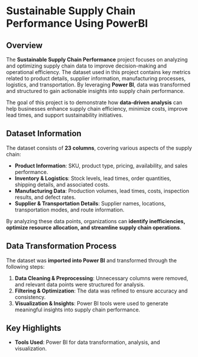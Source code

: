 # Sustainable Supply Chain Performance Using PowerBI
## Overview  
The **Sustainable Supply Chain Performance** project focuses on analyzing and optimizing supply chain data to improve decision-making and operational efficiency. The dataset used in this project contains key metrics related to product details, supplier information, manufacturing processes, logistics, and transportation. By leveraging **Power BI**, data was transformed and structured to gain actionable insights into supply chain performance.  

The goal of this project is to demonstrate how **data-driven analysis** can help businesses enhance supply chain efficiency, minimize costs, improve lead times, and support sustainability initiatives.  

## Dataset Information  
The dataset consists of **23 columns**, covering various aspects of the supply chain:  
- **Product Information**: SKU, product type, pricing, availability, and sales performance.  
- **Inventory & Logistics**: Stock levels, lead times, order quantities, shipping details, and associated costs.  
- **Manufacturing Data**: Production volumes, lead times, costs, inspection results, and defect rates.  
- **Supplier & Transportation Details**: Supplier names, locations, transportation modes, and route information.  

By analyzing these data points, organizations can **identify inefficiencies, optimize resource allocation, and streamline supply chain operations**.  

## Data Transformation Process  
The dataset was **imported into Power BI** and transformed through the following steps:  
1. **Data Cleaning & Preprocessing**: Unnecessary columns were removed, and relevant data points were structured for analysis.  
2. **Filtering & Optimization**: The data was refined to ensure accuracy and consistency.
3. **Visualization & Insights**: Power BI tools were used to generate meaningful insights into supply chain performance.  

## Key Highlights  
- **Tools Used**: Power BI for data transformation, analysis, and visualization.  
